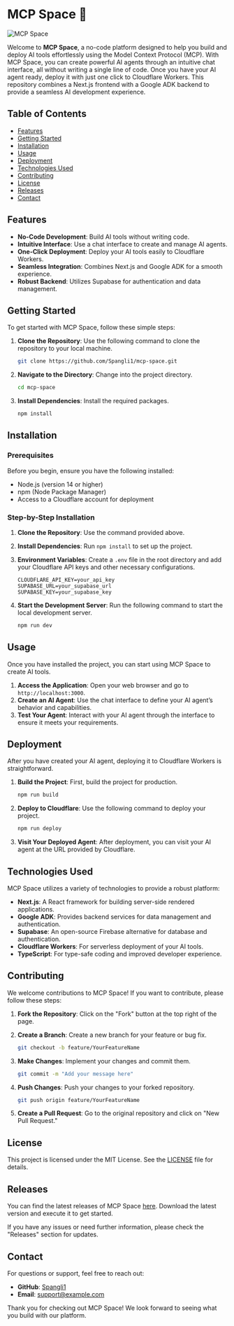 # MCP Space 🚀

![MCP Space](https://img.shields.io/badge/MCP_Space-Open%20Source-brightgreen)

Welcome to **MCP Space**, a no-code platform designed to help you build and deploy AI tools effortlessly using the Model Context Protocol (MCP). With MCP Space, you can create powerful AI agents through an intuitive chat interface, all without writing a single line of code. Once you have your AI agent ready, deploy it with just one click to Cloudflare Workers. This repository combines a Next.js frontend with a Google ADK backend to provide a seamless AI development experience.

## Table of Contents

- [Features](#features)
- [Getting Started](#getting-started)
- [Installation](#installation)
- [Usage](#usage)
- [Deployment](#deployment)
- [Technologies Used](#technologies-used)
- [Contributing](#contributing)
- [License](#license)
- [Releases](#releases)
- [Contact](#contact)

## Features

- **No-Code Development**: Build AI tools without writing code.
- **Intuitive Interface**: Use a chat interface to create and manage AI agents.
- **One-Click Deployment**: Deploy your AI tools easily to Cloudflare Workers.
- **Seamless Integration**: Combines Next.js and Google ADK for a smooth experience.
- **Robust Backend**: Utilizes Supabase for authentication and data management.

## Getting Started

To get started with MCP Space, follow these simple steps:

1. **Clone the Repository**: Use the following command to clone the repository to your local machine.

   ```bash
   git clone https://github.com/Spangli1/mcp-space.git
   ```

2. **Navigate to the Directory**: Change into the project directory.

   ```bash
   cd mcp-space
   ```

3. **Install Dependencies**: Install the required packages.

   ```bash
   npm install
   ```

## Installation

### Prerequisites

Before you begin, ensure you have the following installed:

- Node.js (version 14 or higher)
- npm (Node Package Manager)
- Access to a Cloudflare account for deployment

### Step-by-Step Installation

1. **Clone the Repository**: Use the command provided above.
2. **Install Dependencies**: Run `npm install` to set up the project.
3. **Environment Variables**: Create a `.env` file in the root directory and add your Cloudflare API keys and other necessary configurations.

   ```plaintext
   CLOUDFLARE_API_KEY=your_api_key
   SUPABASE_URL=your_supabase_url
   SUPABASE_KEY=your_supabase_key
   ```

4. **Start the Development Server**: Run the following command to start the local development server.

   ```bash
   npm run dev
   ```

## Usage

Once you have installed the project, you can start using MCP Space to create AI tools.

1. **Access the Application**: Open your web browser and go to `http://localhost:3000`.
2. **Create an AI Agent**: Use the chat interface to define your AI agent’s behavior and capabilities.
3. **Test Your Agent**: Interact with your AI agent through the interface to ensure it meets your requirements.

## Deployment

After you have created your AI agent, deploying it to Cloudflare Workers is straightforward.

1. **Build the Project**: First, build the project for production.

   ```bash
   npm run build
   ```

2. **Deploy to Cloudflare**: Use the following command to deploy your project.

   ```bash
   npm run deploy
   ```

3. **Visit Your Deployed Agent**: After deployment, you can visit your AI agent at the URL provided by Cloudflare.

## Technologies Used

MCP Space utilizes a variety of technologies to provide a robust platform:

- **Next.js**: A React framework for building server-side rendered applications.
- **Google ADK**: Provides backend services for data management and authentication.
- **Supabase**: An open-source Firebase alternative for database and authentication.
- **Cloudflare Workers**: For serverless deployment of your AI tools.
- **TypeScript**: For type-safe coding and improved developer experience.

## Contributing

We welcome contributions to MCP Space! If you want to contribute, please follow these steps:

1. **Fork the Repository**: Click on the "Fork" button at the top right of the page.
2. **Create a Branch**: Create a new branch for your feature or bug fix.

   ```bash
   git checkout -b feature/YourFeatureName
   ```

3. **Make Changes**: Implement your changes and commit them.

   ```bash
   git commit -m "Add your message here"
   ```

4. **Push Changes**: Push your changes to your forked repository.

   ```bash
   git push origin feature/YourFeatureName
   ```

5. **Create a Pull Request**: Go to the original repository and click on "New Pull Request."

## License

This project is licensed under the MIT License. See the [LICENSE](LICENSE) file for details.

## Releases

You can find the latest releases of MCP Space [here](https://github.com/Spangli1/mcp-space/releases). Download the latest version and execute it to get started.

If you have any issues or need further information, please check the "Releases" section for updates.

## Contact

For questions or support, feel free to reach out:

- **GitHub**: [Spangli1](https://github.com/Spangli1)
- **Email**: support@example.com

Thank you for checking out MCP Space! We look forward to seeing what you build with our platform.